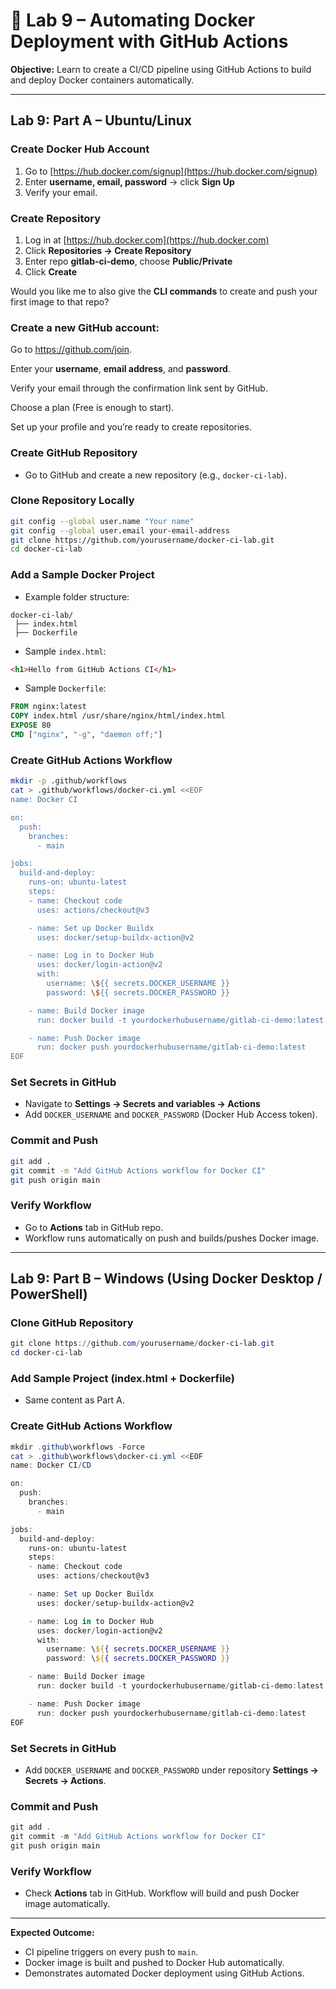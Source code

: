 # 🐳 Lab 9 – Automating Docker Deployment with GitHub Actions

**Objective:** Learn to create a CI/CD pipeline using GitHub Actions to build and deploy Docker containers automatically.

---

## Lab 9: Part A – Ubuntu/Linux

### Create Docker Hub Account

1. Go to [https://hub.docker.com/signup](https://hub.docker.com/signup)
2. Enter **username, email, password** → click **Sign Up**
3. Verify your email.

### Create Repository

1. Log in at [https://hub.docker.com](https://hub.docker.com)
2. Click **Repositories → Create Repository**
3. Enter repo **gitlab-ci-demo**, choose **Public/Private**
4. Click **Create** 

Would you like me to also give the **CLI commands** to create and push your first image to that repo?


### Create a new GitHub account:

Go to <a href="https://github.com/join" target="_blank">https://github.com/join</a>.

Enter your **username**, **email address**, and **password**.

Verify your email through the confirmation link sent by GitHub.

Choose a plan (Free is enough to start).

Set up your profile and you’re ready to create repositories. 

### Create GitHub Repository

* Go to GitHub and create a new repository (e.g., `docker-ci-lab`).

### Clone Repository Locally

```bash
git config --global user.name "Your name"
git config --global user.email your-email-address
git clone https://github.com/yourusername/docker-ci-lab.git
cd docker-ci-lab
```

### Add a Sample Docker Project

* Example folder structure:

```
docker-ci-lab/
 ├── index.html
 ├── Dockerfile
```

* Sample `index.html`:

```html
<h1>Hello from GitHub Actions CI</h1>
```

* Sample `Dockerfile`:

```dockerfile
FROM nginx:latest
COPY index.html /usr/share/nginx/html/index.html
EXPOSE 80
CMD ["nginx", "-g", "daemon off;"]
```

### Create GitHub Actions Workflow

```bash
mkdir -p .github/workflows
cat > .github/workflows/docker-ci.yml <<EOF
name: Docker CI

on:
  push:
    branches:
      - main

jobs:
  build-and-deploy:
    runs-on: ubuntu-latest
    steps:
    - name: Checkout code
      uses: actions/checkout@v3

    - name: Set up Docker Buildx
      uses: docker/setup-buildx-action@v2

    - name: Log in to Docker Hub
      uses: docker/login-action@v2
      with:
        username: \${{ secrets.DOCKER_USERNAME }}
        password: \${{ secrets.DOCKER_PASSWORD }}

    - name: Build Docker image
      run: docker build -t yourdockerhubusername/gitlab-ci-demo:latest .

    - name: Push Docker image
      run: docker push yourdockerhubusername/gitlab-ci-demo:latest
EOF
```

### Set Secrets in GitHub

* Navigate to **Settings → Secrets and variables → Actions**
* Add `DOCKER_USERNAME` and `DOCKER_PASSWORD` (Docker Hub Access token).

### Commit and Push

```bash
git add .
git commit -m "Add GitHub Actions workflow for Docker CI"
git push origin main
```

### Verify Workflow

* Go to **Actions** tab in GitHub repo.
* Workflow runs automatically on push and builds/pushes Docker image.

---

## Lab 9: Part B – Windows (Using Docker Desktop / PowerShell)

### Clone GitHub Repository

```powershell
git clone https://github.com/yourusername/docker-ci-lab.git
cd docker-ci-lab
```

### Add Sample Project (index.html + Dockerfile)

* Same content as Part A.

### Create GitHub Actions Workflow

```powershell
mkdir .github\workflows -Force
cat > .github\workflows\docker-ci.yml <<EOF
name: Docker CI/CD

on:
  push:
    branches:
      - main

jobs:
  build-and-deploy:
    runs-on: ubuntu-latest
    steps:
    - name: Checkout code
      uses: actions/checkout@v3

    - name: Set up Docker Buildx
      uses: docker/setup-buildx-action@v2

    - name: Log in to Docker Hub
      uses: docker/login-action@v2
      with:
        username: \${{ secrets.DOCKER_USERNAME }}
        password: \${{ secrets.DOCKER_PASSWORD }}

    - name: Build Docker image
      run: docker build -t yourdockerhubusername/gitlab-ci-demo:latest .

    - name: Push Docker image
      run: docker push yourdockerhubusername/gitlab-ci-demo:latest
EOF
```

### Set Secrets in GitHub

* Add `DOCKER_USERNAME` and `DOCKER_PASSWORD` under repository **Settings → Secrets → Actions**.

### Commit and Push

```powershell
git add .
git commit -m "Add GitHub Actions workflow for Docker CI"
git push origin main
```

### Verify Workflow

* Check **Actions** tab in GitHub. Workflow will build and push Docker image automatically.

---

**Expected Outcome:**

* CI pipeline triggers on every push to `main`.
* Docker image is built and pushed to Docker Hub automatically.
* Demonstrates automated Docker deployment using GitHub Actions.

